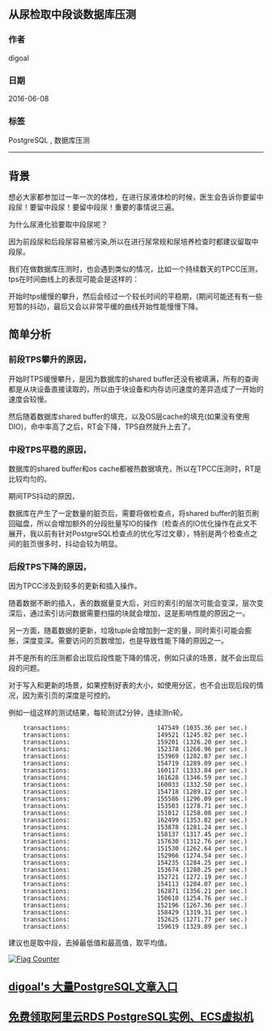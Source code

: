 ## 从尿检取中段谈数据库压测  
                                                                                                                                                                                                         
### 作者                                                                                                                                                                                                         
digoal                                                                                                                                                                                                         
                                                                                                                                                                                                         
### 日期                                                                                                                                                                                                         
2016-06-08                                                                                                                                                                                                  
                                                                                                                                                                                                         
### 标签                                                                                                                                                                                                         
PostgreSQL , 数据库压测     
                                                                                                                                                                                                         
----                                                                                                                                                                                                         
                                                                                                                                                                                                         
## 背景                                                                                             
想必大家都参加过一年一次的体检，在进行尿液体检的时候，医生会告诉你要留中段尿！要留中段尿！要留中段尿！重要的事情说三遍。  
  
为什么尿液化验要取中段尿呢？    
  
因为前段尿和后段尿容易被污染,所以在进行尿常规和尿培养检查时都建议留取中段尿。    
  
我们在做数据库压测时，也会遇到类似的情况，比如一个持续数天的TPCC压测，tps在时间曲线上的表现可能会是这样的：    
  
开始时tps缓慢的攀升，然后会经过一个较长时间的平稳期，(期间可能还有有一些短暂的抖动)，最后又会以非常平缓的曲线开始性能慢慢下降。    
  
## 简单分析    
  
### 前段TPS攀升的原因，    
  
开始时TPS缓慢攀升，是因为数据库的shared buffer还没有被填满，所有的查询都是从块设备直接读取的，所以由于块设备和内存访问速度的差异造成了一开始的速度会较慢。   
  
然后随着数据库shared buffer的填充，以及OS层cache的填充(如果没有使用DIO)，命中率高了之后，RT会下降，TPS自然就升上去了。    
  
### 中段TPS平稳的原因，    
  
数据库的shared buffer和os cache都被热数据填充，所以在TPCC压测时，RT是比较均匀的。    
  
期间TPS抖动的原因，    
  
数据库在产生了一定数量的脏页后，需要将做检查点，将shared buffer的脏页刷回磁盘，所以会增加额外的分段批量写IO的操作（检查点的IO优化操作在此文不展开，我以前有针对PostgreSQL检查点的优化写过文章），特别是两个检查点之间的脏页很多时，抖动会较为明显。    
  
### 后段TPS下降的原因，    
因为TPCC涉及到较多的更新和插入操作。    
  
随着数据不断的插入，表的数据量变大后，对应的索引的层次可能会变深，层次变深后，通过索引访问数据需要扫描的块就会增加，这是影响性能的原因之一。    
  
另一方面，随着数据的更新，垃圾tuple会增加到一定的量，同时索引可能会膨胀，深度变深。需要访问的页数增加，也是导致性能下降的原因之一。    
  
  
并不是所有的压测都会出现后段性能下降的情况，例如只读的场景，就不会出现后段的问题。    
  
对于写入和更新的场景，如果控制好表的大小，如使用分区，也不会出现后段的情况，因为索引页的深度是可控的。    
  
  
例如一组这样的测试结果，每轮测试2分钟，连续测n轮。    
  
```  
    transactions:                        147549 (1035.36 per sec.)  
    transactions:                        149521 (1245.82 per sec.)  
    transactions:                        159201 (1326.20 per sec.)  
    transactions:                        152378 (1268.96 per sec.)  
    transactions:                        153969 (1282.87 per sec.)  
    transactions:                        154719 (1289.09 per sec.)  
    transactions:                        160117 (1333.84 per sec.)  
    transactions:                        161628 (1346.59 per sec.)  
    transactions:                        160033 (1332.50 per sec.)  
    transactions:                        154718 (1289.12 per sec.)  
    transactions:                        155586 (1296.09 per sec.)  
    transactions:                        153503 (1278.71 per sec.)  
    transactions:                        151012 (1258.08 per sec.)  
    transactions:                        162499 (1353.82 per sec.)  
    transactions:                        153878 (1281.24 per sec.)  
    transactions:                        158137 (1317.45 per sec.)  
    transactions:                        157630 (1312.76 per sec.)  
    transactions:                        151530 (1262.64 per sec.)  
    transactions:                        152966 (1274.54 per sec.)  
    transactions:                        154235 (1284.25 per sec.)  
    transactions:                        153674 (1280.25 per sec.)  
    transactions:                        152721 (1272.19 per sec.)  
    transactions:                        154113 (1284.07 per sec.)  
    transactions:                        162871 (1356.21 per sec.)  
    transactions:                        150610 (1254.76 per sec.)  
    transactions:                        152196 (1267.36 per sec.)  
    transactions:                        158429 (1319.31 per sec.)  
    transactions:                        152625 (1271.77 per sec.)  
    transactions:                        159619 (1329.89 per sec.)  
```  
  
建议也是取中段，去掉最低值和最高值，取平均值。    
  
  
<a rel="nofollow" href="http://info.flagcounter.com/h9V1"  ><img src="http://s03.flagcounter.com/count/h9V1/bg_FFFFFF/txt_000000/border_CCCCCC/columns_2/maxflags_12/viewers_0/labels_0/pageviews_0/flags_0/"  alt="Flag Counter"  border="0"  ></a>  
  
  
  
  
  
  
## [digoal's 大量PostgreSQL文章入口](https://github.com/digoal/blog/blob/master/README.md "22709685feb7cab07d30f30387f0a9ae")
  
  
## [免费领取阿里云RDS PostgreSQL实例、ECS虚拟机](https://free.aliyun.com/ "57258f76c37864c6e6d23383d05714ea")
  
